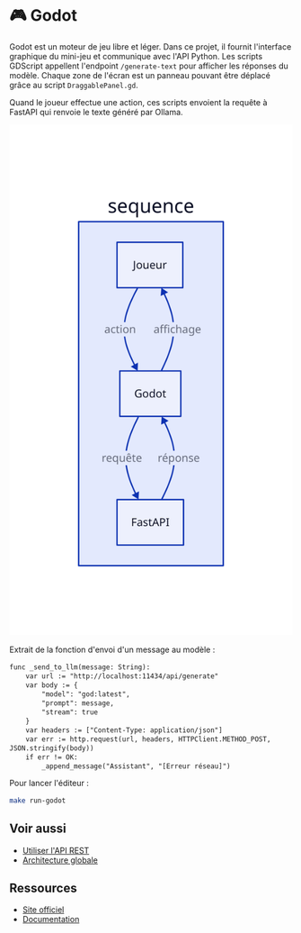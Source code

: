 # 🎮 Godot

Godot est un moteur de jeu libre et léger. Dans ce projet, il fournit l'interface
graphique du mini-jeu et communique avec l'API Python.
Les scripts GDScript appellent l'endpoint `/generate-text` pour afficher les réponses du modèle.
Chaque zone de l'écran est un panneau pouvant être déplacé grâce au script `DraggablePanel.gd`.

Quand le joueur effectue une action, ces scripts envoient la requête à FastAPI
qui renvoie le texte généré par Ollama.

![Boucle de jeu](../assets/godot.svg)

Extrait de la fonction d'envoi d'un message au modèle :

```gdscript
func _send_to_llm(message: String):
    var url := "http://localhost:11434/api/generate"
    var body := {
        "model": "god:latest",
        "prompt": message,
        "stream": true
    }
    var headers := ["Content-Type: application/json"]
    var err := http.request(url, headers, HTTPClient.METHOD_POST, JSON.stringify(body))
    if err != OK:
        _append_message("Assistant", "[Erreur réseau]")
```

Pour lancer l'éditeur :
```bash
make run-godot
```

## Voir aussi

- [Utiliser l'API REST](../guides/utiliser-api.md)
- [Architecture globale](architecture.md)

## Ressources
- [Site officiel](https://godotengine.org/)
- [Documentation](https://docs.godotengine.org/en/stable/)
